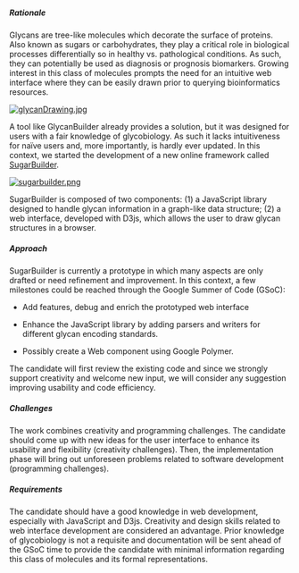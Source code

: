 
##### Rationale

Glycans are tree-like molecules which decorate the surface of proteins. Also known as sugars or carbohydrates, they play a critical role in biological processes differentially so in healthy vs. pathological conditions. As such, they can potentially be used as diagnosis or prognosis biomarkers. Growing interest in this class of molecules prompts the need for an intuitive web interface where they can be easily drawn prior to querying bioinformatics resources.

[![glycanDrawing.jpg](https://s23.postimg.org/9m89ckv1n/glycan_Drawing.jpg)](https://postimg.org/image/lbc90jm07/)

A tool like GlycanBuilder already provides a solution, but it was designed for users with a fair knowledge of glycobiology. As such it lacks intuitiveness for naïve users and, more importantly, is hardly ever updated. In this context, we started the development of a new online framework called [SugarBuilder](https://github.com/alodavide/sugarBuilder).

[![sugarbuilder.png](https://s29.postimg.org/bzwydr47r/sugarbuilder.png)](https://postimg.org/image/v507niivn/)

SugarBuilder is composed of two components: (1) a JavaScript library designed to handle glycan information in a graph-like data structure; (2) a web interface, developed with D3js, which allows the user to draw glycan structures in a browser.


##### Approach

SugarBuilder is currently a prototype in which many aspects are only drafted or need refinement and improvement. In this context, a few milestones could be reached through the Google Summer of Code (GSoC):

-	Add features, debug and enrich the prototyped web interface

-	Enhance the JavaScript library by adding parsers and writers for different glycan encoding standards.

-	Possibly create a Web component using Google Polymer.


The candidate will first review the existing code and since we strongly support creativity and welcome new input, we will consider any suggestion improving usability and code efficiency.




##### Challenges

The work combines creativity and programming challenges. The candidate should come up with new ideas for the user interface to enhance its usability and flexibility (creativity challenges). Then, the implementation phase will bring out unforeseen problems related to software development (programming challenges).



##### Requirements

The candidate should have a good knowledge in web development, especially with JavaScript and D3js. Creativity and design skills related to web interface development are considered an advantage. Prior knowledge of glycobiology is not a requisite and documentation will be sent ahead of the GSoC time to provide the candidate with minimal information regarding this class of molecules and its formal representations.
